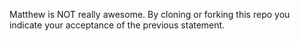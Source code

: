 Matthew is NOT really awesome.
By cloning or forking this repo you indicate your acceptance of the previous statement.
